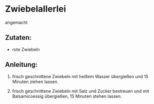 Zwiebelallerlei
===
angemacht

Zutaten:
---
-   rote Zwiebeln

Anleitung:
---
1) frisch geschnittene Zwiebeln mit heißem Wasser übergießen und 15 Minuten ziehen lassen.

2) frisch geschnittene Zwiebeln mit Salz und Zucker bestreuen und mit Balsamicoessig übergießen, 15 Minuten stehen lassen.